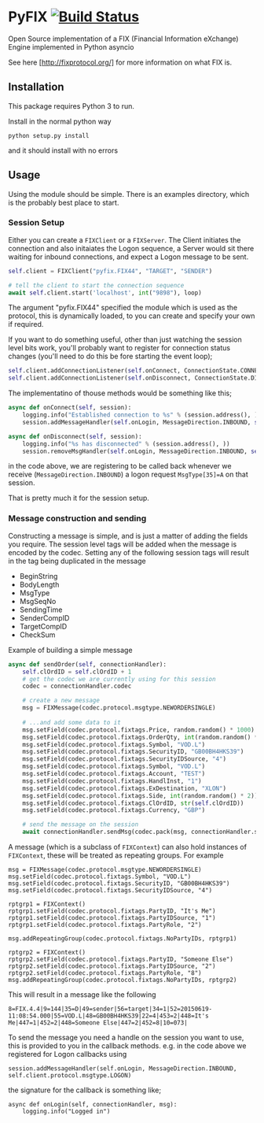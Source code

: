 # PyFIX [![Build Status](https://travis-ci.org/wannabegeek/PyFIX.svg?branch=master)](https://travis-ci.org/wannabegeek/PyFIX)
Open Source implementation of a FIX (Financial Information eXchange) Engine implemented in Python asyncio

See here [http://fixprotocol.org/] for more information on what FIX is.

## Installation

This package requires Python 3 to run.

Install in the normal python way
```
python setup.py install
```    
and it should install with no errors

## Usage
Using the module should be simple. There is an examples directory, which is the probably best place to start.

### Session Setup

Either you can create a `FIXClient` or a `FIXServer`. The Client initiates the connection and also initaiates the Logon sequence, a Server would sit there waiting for inbound connections, and expect a Logon message to be sent.
```python
self.client = FIXClient("pyfix.FIX44", "TARGET", "SENDER")

# tell the client to start the connection sequence
await self.client.start('localhost', int("9898"), loop)


```

The argument "pyfix.FIX44" specified the module which is used as the protocol, this is dynamically loaded, to you can create and specify your own if required.

If you want to do something useful, other than just watching the session level bits work, you'll probably want to register for connection status changes (you'll need to do this be fore starting the event loop);

```python
self.client.addConnectionListener(self.onConnect, ConnectionState.CONNECTED)
self.client.addConnectionListener(self.onDisconnect, ConnectionState.DISCONNECTED)
```

The implementatino of thouse methods would be something like this;
```python
async def onConnect(self, session):
    logging.info("Established connection to %s" % (session.address(), ))
    session.addMessageHandler(self.onLogin, MessageDirection.INBOUND, self.client.protocol.msgtype.LOGON)

async def onDisconnect(self, session):
    logging.info("%s has disconnected" % (session.address(), ))
    session.removeMsgHandler(self.onLogin, MessageDirection.INBOUND, self.client.protocol.msgtype.LOGON)
```
in the code above, we are registering to be called back whenever we receive (`MessageDirection.INBOUND`) a logon request `MsgType[35]=A` on that session.

That is pretty much it for the session setup.

### Message construction and sending

Constructing a message is simple, and is just a matter of adding the fields you require.
The session level tags will be added when the message is encoded by the codec. Setting any of the following session tags will result in the tag being duplicated in the message 
- BeginString
- BodyLength
- MsgType
- MsgSeqNo
- SendingTime
- SenderCompID
- TargetCompID
- CheckSum

Example of building a simple message

```python
async def sendOrder(self, connectionHandler):
    self.clOrdID = self.clOrdID + 1
    # get the codec we are currently using for this session
    codec = connectionHandler.codec

    # create a new message
    msg = FIXMessage(codec.protocol.msgtype.NEWORDERSINGLE)
    
    # ...and add some data to it
    msg.setField(codec.protocol.fixtags.Price, random.random() * 1000)
    msg.setField(codec.protocol.fixtags.OrderQty, int(random.random() * 10000))
    msg.setField(codec.protocol.fixtags.Symbol, "VOD.L")
    msg.setField(codec.protocol.fixtags.SecurityID, "GB00BH4HKS39")
    msg.setField(codec.protocol.fixtags.SecurityIDSource, "4")
    msg.setField(codec.protocol.fixtags.Symbol, "VOD.L")
    msg.setField(codec.protocol.fixtags.Account, "TEST")
    msg.setField(codec.protocol.fixtags.HandlInst, "1")
    msg.setField(codec.protocol.fixtags.ExDestination, "XLON")
    msg.setField(codec.protocol.fixtags.Side, int(random.random() * 2))
    msg.setField(codec.protocol.fixtags.ClOrdID, str(self.clOrdID))
    msg.setField(codec.protocol.fixtags.Currency, "GBP")

    # send the message on the session
    await connectionHandler.sendMsg(codec.pack(msg, connectionHandler.session))
```

A message (which is a subclass of `FIXContext`) can also hold instances of `FIXContext`, these will be treated as repeating groups. For example

```
msg = FIXMessage(codec.protocol.msgtype.NEWORDERSINGLE)
msg.setField(codec.protocol.fixtags.Symbol, "VOD.L")
msg.setField(codec.protocol.fixtags.SecurityID, "GB00BH4HKS39")
msg.setField(codec.protocol.fixtags.SecurityIDSource, "4")

rptgrp1 = FIXContext()
rptgrp1.setField(codec.protocol.fixtags.PartyID, "It's Me")
rptgrp1.setField(codec.protocol.fixtags.PartyIDSource, "1")
rptgrp1.setField(codec.protocol.fixtags.PartyRole, "2")

msg.addRepeatingGroup(codec.protocol.fixtags.NoPartyIDs, rptgrp1)

rptgrp2 = FIXContext()
rptgrp2.setField(codec.protocol.fixtags.PartyID, "Someone Else")
rptgrp2.setField(codec.protocol.fixtags.PartyIDSource, "2")
rptgrp2.setField(codec.protocol.fixtags.PartyRole, "8")
msg.addRepeatingGroup(codec.protocol.fixtags.NoPartyIDs, rptgrp2)

```
This will result in a message like the following
```
8=FIX.4.4|9=144|35=D|49=sender|56=target|34=1|52=20150619-11:08:54.000|55=VOD.L|48=GB00BH4HKS39|22=4|453=2|448=It's Me|447=1|452=2|448=Someone Else|447=2|452=8|10=073|
```

To send the message you need a handle on the session you want to use, this is provided to you in the callback methods. e.g. in the code above we registered for Logon callbacks using
```
session.addMessageHandler(self.onLogin, MessageDirection.INBOUND, self.client.protocol.msgtype.LOGON)
```

the signature for the callback is something like;
```
async def onLogin(self, connectionHandler, msg):
    logging.info("Logged in")
```
